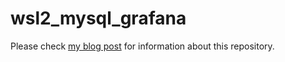 # wsl2_mysql_grafana

Please check [my blog post](http://jurjan.info/posts/programming/wsl/azurequeue/) for information about this repository.
